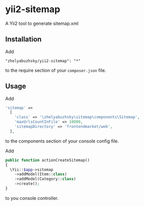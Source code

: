 # yii2-sitemap
A Yii2 tool to generate sitemap.xml

## Installation

Add

```
"zhelyabuzhsky/yii2-sitemap": "*"
```

to the require section of your `composer.json` file.


## Usage

Add

```php
'sitemap' =>
  [
    'class' => '\zhelyabuzhsky\sitemap\components\Sitemap',
    'maxUrlsCountInFile' => 10000,
    'sitemapDirectory' => 'frontendmarket/web',
  ],
```

to the components section of your console config file.

Add

```php
public function actionCreateSitemap()
{
  \Yii::$app->sitemap
    ->addModel(Item::class)
    ->addModel(Category::class)
    ->create();
}
```
to you console controller.
